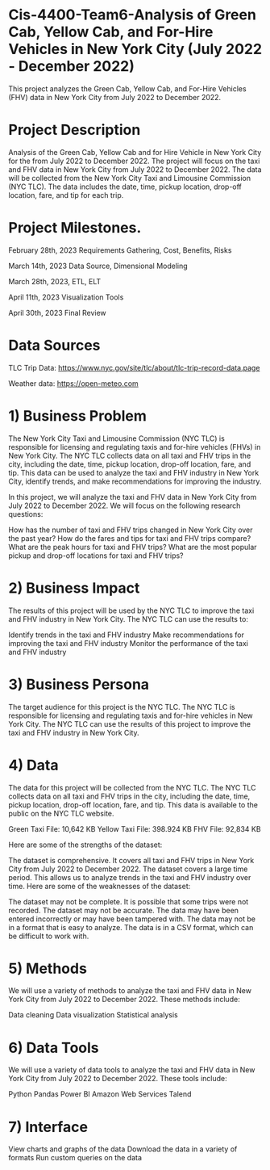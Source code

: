 # Cis-4400-Team6-Analysis of Green Cab, Yellow Cab, and For-Hire Vehicles in New York City (July 2022 - December 2022)

This project analyzes the Green Cab, Yellow Cab, and For-Hire Vehicles (FHV) data in New York City from July 2022 to December 2022.

# Project Description

Analysis of the Green Cab, Yellow Cab and for Hire Vehicle in New York City for the from July 2022 to December 2022. The project will focus on the taxi and FHV data in New York City from July 2022 to December 2022. The data will be collected from the New York City Taxi and Limousine Commission (NYC TLC). The data includes the date, time, pickup location, drop-off location, fare, and tip for each trip.

# Project Milestones.
 
February 28th, 2023   Requirements Gathering, Cost, Benefits, Risks

March 14th, 2023 Data Source, Dimensional Modeling

March 28th, 2023, ETL, ELT

April 11th, 2023   Visualization Tools

April 30th, 2023   Final Review

# Data Sources

TLC Trip Data: https://www.nyc.gov/site/tlc/about/tlc-trip-record-data.page

Weather data: https://open-meteo.com


# 1) Business Problem
 
The New York City Taxi and Limousine Commission (NYC TLC) is responsible for licensing and regulating taxis and for-hire vehicles (FHVs) in New York City. The NYC TLC collects data on all taxi and FHV trips in the city, including the date, time, pickup location, drop-off location, fare, and tip. This data can be used to analyze the taxi and FHV industry in New York City, identify trends, and make recommendations for improving the industry.

In this project, we will analyze the taxi and FHV data in New York City from July 2022 to December 2022. We will focus on the following research questions:

How has the number of taxi and FHV trips changed in New York City over the past year?
How do the fares and tips for taxi and FHV trips compare?
What are the peak hours for taxi and FHV trips?
What are the most popular pickup and drop-off locations for taxi and FHV trips?
 
# 2) Business Impact
 
The results of this project will be used by the NYC TLC to improve the taxi and FHV industry in New York City. The NYC TLC can use the results to:

Identify trends in the taxi and FHV industry
Make recommendations for improving the taxi and FHV industry
Monitor the performance of the taxi and FHV industry
 
 
# 3) Business Persona
 
The target audience for this project is the NYC TLC. The NYC TLC is responsible for licensing and regulating taxis and for-hire vehicles in New York City. The NYC TLC can use the results of this project to improve the taxi and FHV industry in New York City.



# 4) Data
The data for this project will be collected from the NYC TLC. The NYC TLC collects data on all taxi and FHV trips in the city, including the date, time, pickup location, drop-off location, fare, and tip. This data is available to the public on the NYC TLC website.

Green Taxi File: 10,642 KB
Yellow Taxi File: 398.924 KB
FHV File: 92,834 KB

Here are some of the strengths of the dataset:

The dataset is comprehensive. It covers all taxi and FHV trips in New York City from July 2022 to December 2022.
The dataset covers a large time period. This allows us to analyze trends in the taxi and FHV industry over time.
Here are some of the weaknesses of the dataset:

The dataset may not be complete. It is possible that some trips were not recorded.
The dataset may not be accurate. The data may have been entered incorrectly or may have been tampered with.
The data may not be in a format that is easy to analyze. The data is in a CSV format, which can be difficult to work with.
 
 
# 5) Methods
We will use a variety of methods to analyze the taxi and FHV data in New York City from July 2022 to December 2022. These methods include:

Data cleaning
Data visualization
Statistical analysis
 
# 6) Data Tools
We will use a variety of data tools to analyze the taxi and FHV data in New York City from July 2022 to December 2022. These tools include:

Python
Pandas
Power BI
Amazon Web Services
Talend
 
# 7) Interface
View charts and graphs of the data
Download the data in a variety of formats
Run custom queries on the data
 
